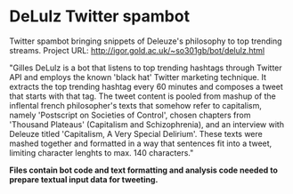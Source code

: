 DeLulz Twitter spambot
=============

Twitter spambot bringing snippets of Deleuze's philosophy to top trending streams. 
Project URL: http://igor.gold.ac.uk/~so301gb/bot/delulz.html 

"Gilles DeLulz is a bot that listens to top trending hashtags through Twitter API and employs the known 'black hat' Twitter marketing technique. It extracts the top trending hashtag every 60 minutes and composes a tweet that starts with that tag. The tweet content is pooled from mashup of the inflental french philosopher's texts that somehow refer to capitalism, namely 'Postscript on Societies of Control', chosen chapters from 'Thousand Plateaus' (Capitalism and Schizophrenia), and an interview with Deleuze titled 'Capitalism, A Very Special Delirium'. These texts were mashed together and formatted in a way that sentences fit into a tweet, limiting character lenghts to max. 140 characters."

<b>Files contain bot code and text formatting and analysis code needed to prepare textual input data for tweeting.</b> 
